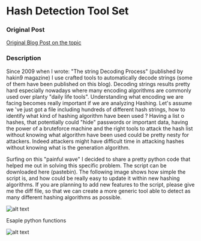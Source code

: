 Hash Detection Tool Set
=====================

### Original Post
[Original Blog Post on the topic](http://marcoramilli.blogspot.it/search?q=hash+detector)

### Description
 Since 2009 when I wrote: "The string Decoding Process" (published by hakin9 magazine) I use crafted tools to automatically decode strings (some of them have been published on this blog). Decoding strings results pretty hard especially nowadays where many encoding algorithms are commonly used over planty "daily life tools". Understanding what encoding we are facing becomes really important if we are analyzing Hashing. Let's assume we 've just got a file including hundreds of different hash strings, how to identify what kind of hashing algorithm have been used ? Having a list o hashes, that potentially could "hide" passwords or important data, having  the power of a bruteforce machine and the right tools to attack the hash list without knowing what algorithm have been used could be pretty nesty for attackers. Indeed attackers might have difficult time in attacking hashes without knowing what is the generation algorithm. 

Surfing on this "painful wave" I decided to share a pretty python code that helped me out in solving this specific problem. The script can be downloaded here (pastebin). The following image shows how simple the script is, and how could be really easy to update it within new hashing algorithms. If you are planning to add new features to the script, please give me the diff file, so that we can create a more generic tool able to detect as many different hashing algorithms as possible.

![alt text](http://1.bp.blogspot.com/-Kmdb-9ewB3g/UcggFkaQLpI/AAAAAAAALZs/-_klPEWtV5I/s1600/Screen+Shot+2013-06-24+at+12.29.29+PM.png "Hashing functions")

Esaple python functions

![alt text]( http://4.bp.blogspot.com/-6wqJL6EL04E/UcgfQ-TET_I/AAAAAAAALZk/rSKTyeJwXqg/s1600/Screen+Shot+2013-06-24+at+12.27.25+PM.png "Example For extensions")

